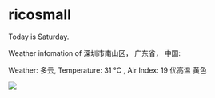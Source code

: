# ricosmall

Today is Saturday.

Weather infomation of 深圳市南山区， 广东省， 中国: 

Weather: 多云, Temperature: 31 ℃ , Air Index: 19 优高温 黄色

<img src="https://github-readme-stats.vercel.app/api?username=ricosmall&show_icons=true" />
